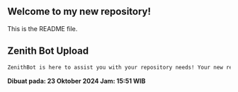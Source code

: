## Welcome to my new repository!

This is the README file.

## Zenith Bot Upload

~~~markdown
ZenithBot is here to assist you with your repository needs! Your new repo has been created successfully.
~~~

**Dibuat pada: 23 Oktober 2024
Jam: 15:51 WIB**